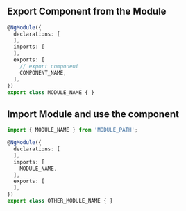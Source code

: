 

## Export Component from the Module

```ts
@NgModule({
  declarations: [
  ],
  imports: [
  ],
  exports: [
    // export component
    COMPONENT_NAME,
  ],
})
export class MODULE_NAME { }
```

## Import Module and use the component

```ts
import { MODULE_NAME } from 'MODULE_PATH';

@NgModule({
  declarations: [
  ],
  imports: [
    MODULE_NAME, 
  ],
  exports: [
  ],
})
export class OTHER_MODULE_NAME { }
```
